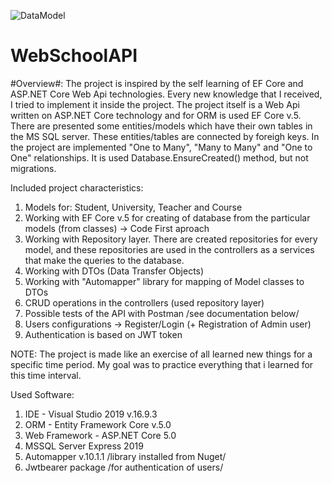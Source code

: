 ![DataModel](https://user-images.githubusercontent.com/40525254/132227872-8e4f08b7-95ba-408f-9be9-f7bfbadf769c.png)
# WebSchoolAPI

#Overview#:
The project is inspired by the self learning of EF Core and ASP.NET Core Web Api technologies. Every new knowledge that I received, I tried to implement it inside the project.
The project itself is a Web Api written on ASP.NET Core technology and for ORM is used EF Core v.5. There are presented some entities/models which have their own tables in the MS SQL server. These entities/tables are connected by foreigh keys. 
In the project are implemented "One to Many", "Many to Many" and "One to One" relationships. It is used Database.EnsureCreated() method, but not migrations. 

Included project characteristics:

1. Models for: Student, University, Teacher and Course
2. Working with EF Core v.5 for creating of database from the particular models (from classes) -> Code First aproach
3. Working with Repository layer. There are created repositories for every model, and these repositories are used in the controllers as a services that make the queries to the database.
4. Working with DTOs (Data Transfer Objects)
5. Working with "Automapper" library for mapping of Model classes to DTOs
6. CRUD operations in the controllers (used repository layer)
7. Possible tests of the API with Postman /see documentation below/
8. Users configurations -> Register/Login (+ Registration of Admin user)
9. Authentication is based on JWT token

NОТЕ: The project is made like an exercise of all learned new things for a specific time period. My goal was to practice everything that i learned for this time interval.
    
  Used Software:
  
  1. IDE - Visual Studio 2019 v.16.9.3
  2. ORM - Entity Framework Core v.5.0
  3. Web Framework - ASP.NET Core 5.0
  4. MSSQL Server Express 2019
  5. Automapper v.10.1.1 /library installed from Nuget/ 
  6. Jwtbearer package /for authentication of users/


    
    
    
